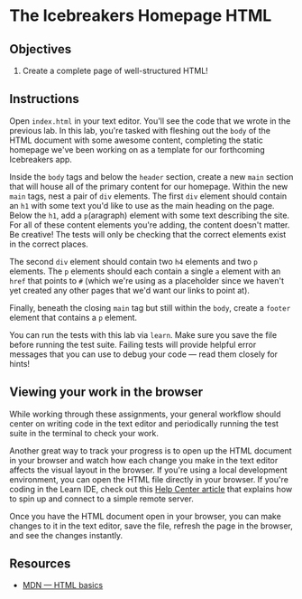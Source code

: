 # The Icebreakers Homepage HTML

## Objectives

1. Create a complete page of well-structured HTML!

## Instructions

Open `index.html` in your text editor. You'll see the code that we wrote in the previous lab. In this lab, you're tasked with fleshing out the `body` of the HTML document with some awesome content, completing the static homepage we've been working on as a template for our forthcoming Icebreakers app.

Inside the `body` tags and below the `header` section, create a new `main` section that will house all of the primary content for our homepage. Within the new `main` tags, nest a pair of `div` elements. The first `div` element should contain an `h1` with some text you'd like to use as the main heading on the page. Below the `h1`, add a `p`(aragraph) element with some text describing the site. For all of these content elements you're adding, the content doesn't matter. Be creative! The tests will only be checking that the correct elements exist in the correct places.

The second `div` element should contain two `h4` elements and two `p` elements. The `p` elements should each contain a single `a` element with an `href` that points to `#` (which we're using as a placeholder since we haven't yet created any other pages that we'd want our links to point at).

Finally, beneath the closing `main` tag but still within the `body`, create a `footer` element that contains a `p` element.

You can run the tests with this lab via `learn`. Make sure you save the file before running the test suite. Failing tests will provide helpful error messages that you can use to debug your code — read them closely for hints!

## Viewing your work in the browser

While working through these assignments, your general workflow should center on writing code in the text editor and periodically running the test suite in the terminal to check your work.

Another great way to track your progress is to open up the HTML document in your browser and watch how each change you make in the text editor affects the visual layout in the browser. If you're using a local development environment, you can open the HTML file directly in your browser. If you're coding in the Learn IDE, check out this [Help Center article](http://help.learn.co/the-learn-ide/common-ide-questions/viewing-html-pages-in-the-learn-ide) that explains how to spin up and connect to a simple remote server.

Once you have the HTML document open in your browser, you can make changes to it in the text editor, save the file, refresh the page in the browser, and see the changes instantly.

## Resources

* [MDN — HTML basics](https://developer.mozilla.org/en-US/docs/Learn/Getting_started_with_the_web/HTML_basics)
